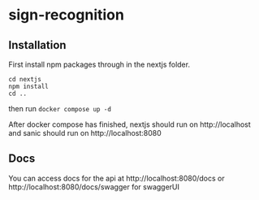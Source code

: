 # sign-recognition

## Installation

First install npm packages through in the nextjs folder.
```
cd nextjs
npm install
cd ..
```

then run `docker compose up -d` 

After docker compose has finished, nextjs should run on http://localhost and sanic should run on http://localhost:8080

## Docs

You can access docs for the api at http://localhost:8080/docs or http://localhost:8080/docs/swagger for swaggerUI